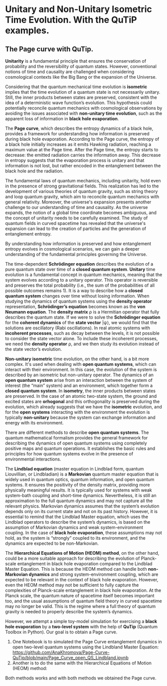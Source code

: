 # Unitary and Non-Unitary Isometric Time Evolution. With the QuTiP examples.

## The Page curve with QuTip.

**Unitarity** is a fundamental principle that ensures the conservation of probability and the reversibility of quantum states. However, conventional notions of time and causality are challenged when considering cosmological contexts like the Big Bang or the expansion of the Universe.

Considering that the quantum mechanical time evolution is **isometric** implies that the time evolution of a quantum state is not necessarily unitary. Still, the inner products between states are preserved, consistent with the idea of a deterministic wave function’s evolution. This hypothesis could potentially reconcile quantum mechanics with cosmological observations by avoiding the issues associated with **non-unitary time evolution**, such as the apparent loss of information in **black hole evaporation**.

The **Page curve**, which describes the entropy dynamics of a black hole, provides a framework for understanding how information is preserved during black hole evaporation. According to the Page curve, the entropy of a black hole initially increases as it emits Hawking radiation, reaching a maximum value at the Page time. After the Page time, the entropy starts to decrease: the emitted radiation carries the information away. This decrease in entropy suggests that the evaporation process is unitary and that information is not lost, but rather encoded in the entanglement between the black hole and the radiation.


The fundamental laws of quantum mechanics, including unitarity, hold even in the presence of strong gravitational fields. This realization has led to the development of various theories of quantum gravity, such as string theory and loop quantum gravity, which aim to reconcile quantum mechanics with general relativity. Moreover, the universe's expansion presents another challenge to our understanding of time and causality. As the universe expands, the notion of a global time coordinate becomes ambiguous, and the concept of unitarity needs to be carefully examined. The study of quantum fields in curved spacetime has revealed that the universe's expansion can lead to the creation of particles and the generation of entanglement entropy.

By understanding how information is preserved and how entanglement entropy evolves in cosmological scenarios, we can gain a deeper understanding of the fundamental principles governing the Universe.

The time-dependent **Schrödinger equation** describes the evolution of a pure quantum state over time of a **closed quantum system**. **Unitary** time evolution is a fundamental concept in quantum mechanics, meaning that the system evolves according to a unitary operator. This operator is reversible and preserves the total probability (i.e., the sum of the probabilities of all possible outcomes remains 1). It is a way to describe how a **closed quantum system** changes over time without losing information. When studying the dynamics of quantum systems using the **density operator** representation, **Schrödinger’s equation** becomes known as the **von Neumann equation**. The **density matrix** ρ is a Hermitian operator that fully describes the quantum state. If we were to solve the **Schrödinger equation** for the **coherent dynamics** of the **state vector** |ψ⟩, we would find that the solutions are oscillatory (Rabi oscillations). In real atomic systems with **incoherent processes**, such as decay between the levels, it is not possible to consider the state vector alone. To include these incoherent processes, we need the **density operator** ρ, and we then study its evolution instead of the state vector’s evolution. 

**Non-unitary isometric** time evolution, on the other hand, is a bit more complex. It's used when dealing with **open quantum systems**, which can interact with their environment. In this case, the evolution of the system is described by an isometric but non-unitary operator. The dynamics of an **open quantum system** arise from an interaction between the system of interest (the “main” system) and an environment, which together form a **closed quantum system**. In **isometry**, the inner products between states are preserved. In the case of an atomic two-state system, the ground and excited states are **orhogonal** and this orthogonality is preserved during the evolution, which already suggests that we have the **isometric** evolution, and for the **open systems** interacting with the environment the evolution is typically **non-unitary** because the system can exchange information and energy with its environment. 

There are different methods to describe **open quantum systems**. The quantum mathematical formalism provides the general framework for describing the dynamics of open quantum systems using completely positive maps and quantum operations. It establishes the basic rules and principles for how quantum systems evolve in the presence of environmental interactions.

The **Lindblad equation** (master equation in Lindblad form, quantum Liouvillian, or Lindbladian) is a **Markovian** quantum master equation that is widely used in quantum optics, quantum information, and open quantum systems. It ensures the positivity of the density matrix, providing more physically meaningful results. It is typically used for systems with weak system-bath coupling and short-time dynamics. Nevertheless, it is still an approximation to the full quantum dynamics and may not capture all the relevant physics. Markovian dynamics assumes that the system’s evolution depends only on its current state and not on its past history. However, it is essential to remind that the Lindblad Master equation, which uses the Lindblad operators to describe the system’s dynamics, is based on the assumption of Markovian dynamics and weak system-environment coupling. In the case of **black hole evaporation**, these assumptions may not hold, as the system is “strongly” coupled to its environment, and the dynamics are expected to be non-Markovian.

The **Hierarchical Equations of Motion (HEOM) method**, on the other hand, could be a more suitable approach for describing the evolution of Planck-scale entanglement in black hole evaporation compared to the Lindblad Master Equation. This is because the HEOM method can handle both **non-Markovian dynamics** and strong system-environment coupling, which are expected to be relevant in the context of black hole evaporation. However, even the HEOM method may not be sufficient to fully capture the complexities of Planck-scale entanglement in black hole evaporation. At the Planck scale, the quantum nature of spacetime itself becomes important too, and the usual assumptions of quantum field theory in curved spacetime may no longer be valid. This is the regime where a full theory of quantum gravity is needed to properly describe the system’s dynamics.

However, we attempt a simple toy-model simulation for exercising a **black hole evaporation** by a **two-level system** with the help of **QuTip** (Quantum Toolbox in Python). Our goal is to obtain a Page curve.

1. One Notebook is to simulated the Page Curve entanglement dynamics in open two-level quantum systems using the Lindbland Master Equation: https://github.com/AnaKhromova/Page-Curve-QuTip/blob/main/Page_Curve_open_QS_Lindbland.ipynb
2. Another is to do the same with the Hierarchical Equations of Motion (HEOM) method:

Both methods works and with both methods we obtained the Page curve.




